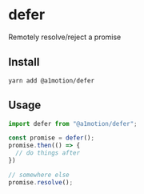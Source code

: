 # defer
Remotely resolve/reject a promise

## Install
```shell
yarn add @a1motion/defer
```

## Usage

```javascript
import defer from "@a1motion/defer";

const promise = defer();
promise.then(() => {
  // do things after
})

// somewhere else
promise.resolve();
```
